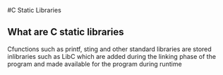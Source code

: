 #C Static Libraries
## What are C static libraries
Cfunctions such as printf, sting and other standard libraries
are stored inlibraries such as LibC which are added during the linking 
phase of the program and made available for the
program during runtime
